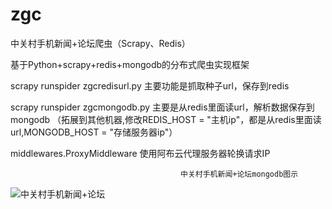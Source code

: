 # zgc
中关村手机新闻+论坛爬虫（Scrapy、Redis）

基于Python+scrapy+redis+mongodb的分布式爬虫实现框架

scrapy runspider zgcredisurl.py 主要功能是抓取种子url，保存到redis

scrapy runspider zgcmongodb.py 主要是从redis里面读url，解析数据保存到mongodb （拓展到其他机器,修改REDIS_HOST = "主机ip"，都是从redis里面读url,MONGODB_HOST = "存储服务器ip"）

middlewares.ProxyMiddleware 使用阿布云代理服务器轮换请求IP

                                          中关村手机新闻+论坛mongodb图示
![中关村手机新闻+论坛](https://github.com/renqian520/zgc/blob/master/%E4%B8%AD%E5%85%B3%E6%9D%91%E6%89%8B%E6%9C%BA%E6%96%B0%E9%97%BB%2B%E8%AE%BA%E5%9D%9B.jpg)
